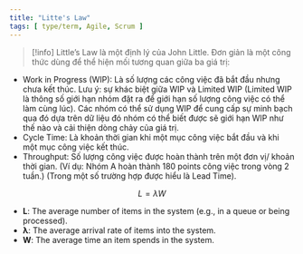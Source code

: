```yaml
---
title: "Litte's Law"
tags: [ type/term, Agile, Scrum ]
---
```


> [!info]
> Little’s Law là một định lý của John Little. Đơn giản là một công thức dùng để thể hiện mối tương quan giữa ba giá trị:
* Work in Progress (WIP): Là số lượng các công việc đã bắt đầu nhưng chưa kết thúc. Lưu ý: sự khác biệt giữa WIP và Limited WIP (Limited WIP là thông số giới hạn nhóm đặt ra để giới hạn số lượng công việc có thể làm cùng lúc). Các nhóm có thể sử dụng WIP để cung cấp sự minh bạch qua đó dựa trên dữ liệu đó nhóm có thể biết được sẽ giới hạn WIP như thế nào và cải thiện dòng chảy của giá trị.
* Cycle Time: Là khoản thời gian khi một mục công việc bắt đầu và khi một mục công việc kết thúc.
* Throughput: Số lượng công việc được hoàn thành trên một đơn vị/ khoản thời gian. (Ví dụ: Nhóm A hoàn thành 180 points công việc trong vòng 2 tuần.) (Trong một số trường hợp được hiểu là Lead Time).

$$
L = λW
$$

* **L**: The average number of items in the system (e.g., in a queue or being processed).
* **λ**: The average arrival rate of items into the system.
* **W**: The average time an item spends in the system.
